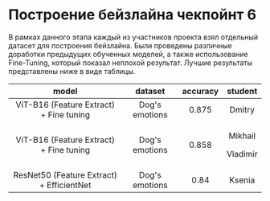 ﻿# Построение бейзлайна чекпойнт 6
В рамках данного этапа каждый из участников проекта взял отдельный датасет для построения бейзлайна. Были проведены различные доработки предыдущих обученных моделей, а также использование Fine-Tuning, который показал неплохой результат. Лучшие результаты представлены ниже в виде таблицы.

|model|dataset|accuracy|student|
| :-: | :-: | :-: | :-: |
|ViT-B16 (Feature Extract)  + Fine tuning|Dog's emotions|0\.875|Dmitry|
|ViT-B16  (Feature Extract) + Fine tuning|Dog's emotions|0\.858|<p>Mikhail</p><p>Vladimir</p>|
|ResNet50 (Feature Extract) + EfficientNet|Dog's emotions|0\.84|Ksenia|

